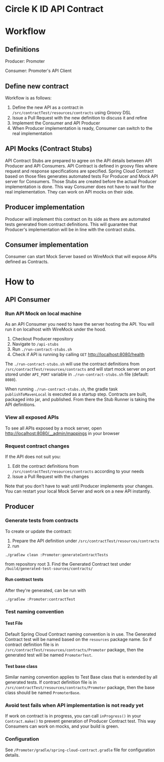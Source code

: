 Circle K ID API Contract
=

# Workflow

## Definitions

Producer: Promoter

Consumer: Promoter's API Client

## Define new contract

Workflow is as follows:
1. Define the new API as a contract in `/src/contractTest/resources/contracts` using Groovy DSL
2. Issue a Pull Request with the new definition to discuss it and refine
3. Implement the Consumer and API Producer
4. When Producer implementation is ready, Consumer can switch to the real implementation   

## API Mocks (Contract Stubs)

API Contract Stubs are prepared to agree on the API details between API Producer and API Consumers.
API Contract is defined in groovy files where request and response specifications are specified. Spring Cloud Contract based on those files generates automated tests For Producer and Mock API server for Consumers. 
Those Stubs are created before the actual Producer implementation is done. This way Consumer does not have to wait for the real implementation. They can work on API mocks on their side.

## Producer implementation

Producer will implement this contract on its side as there are automated tests generated from contract definitions. This will guarantee that Producer's implementation will be in line with the contract stubs. 
  
## Consumer implementation
 
Consumer can start Mock Server based on WireMock that will expose APIs defined as Contracts.

# How to

## API Consumer

### Run API Mock on local machine

As an API Consumer you need to have the server hosting the API. You will run it on localhost with WireMock under the hood.

1. Checkout Producer repository
2. Navigate to `/api-stubs`
3. Run `./run-contract-stubs.sh`
4. Check if API is running by calling `GET` <http://localhost:8080/health>

The `./run-contract-stubs.sh` will use the contract definitions from `/src/contractTest/resources/contracts` and will start mock server on port stored under `API_PORT` variable in `./run-contract-stubs.sh` file (default: `8080`). 

When running `./run-contract-stubs.sh`, the gradle task `publishToMavenLocal` is executed as a startup step. Contracts are built, packaged into jar, and published. From there the Stub Runner is taking the API definitions.

### View all exposed APIs

To see all APIs exposed by a mock server, open <http://localhost:8080/__admin/mappings> in your browser

### Request contract changes

If the API does not suit you:

1. Edit the contract definitions from `/src/contractTest/resources/contracts` according to your needs
2. Issue a Pull Request with the changes

Note that you don't have to wait until Producer implements your changes. You can restart your local Mock Server and work on a new API instantly.

## Producer

### Generate tests from contracts

To create or update the contract:
1. Prepare the API definition under `/src/contractTest/resources/contracts`
2. run 
```
./gradlew clean :Promoter:generateContractTests
``` 
from repository root
3. Find the Generated Contract test under `/build/generated-test-sources/contracts/`

#### Run contract tests

After they're generated, can be run with 
```
./gradlew :Promoter:contractTest
```

### Test naming convention

#### Test File

Default Spring Cloud Contract naming convention is in use. The Generated Contract test will be named based on the `resources` package name. So if contract definition file is in `/src/contractTest/resources/contracts/Promoter` package, then the generated test will be named `PromoterTest`. 

#### Test base class

Similar naming convention applies to Test Base class that is extended by all generated tests. If contract definition file is in `/src/contractTest/resources/contracts/Promoter` package, then the base class should be named `PromoterBase`.

### Avoid test fails when API implementation is not ready yet

If work on contract is in progress, you can call `inProgress()` in your `Contract.make()` to prevent generation of Producer Contract test. This way Consumers can work on mocks, and your build is green.  

### Configuration

See `/Promoter/gradle/spring-cloud-contract.gradle` file for configuration details.